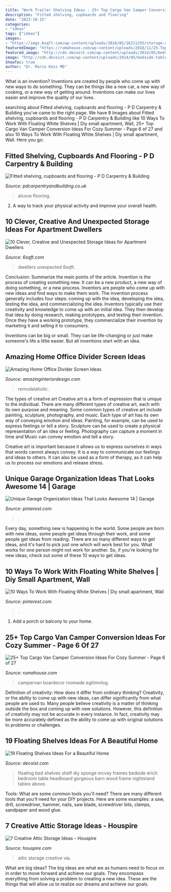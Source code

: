 ```yaml
---
title: "Work Trailer Shelving Ideas : 25+ Top Cargo Van Camper Conversion Ideas For Cozy Summer"
description: "Fitted shelving, cupboards and flooring"
date: "2023-10-15"
categories:
- "ideas"
tags: ["ideas"]
images:
- "https://imgs.6sqft.com/wp-content/uploads/2016/02/16211255/storage-above-door.jpg"
featuredImage: "https://rumahouse.com/wp-content/uploads/2018/11/25-Top-Cargo-Van-Camper-Conversion-Ideas-For-Cozy-Summer-6.jpg"
featured_image: "http://cdn.decoist.com/wp-content/uploads/2014/05/bedside-table-floating-shelf.jpg"
image: "http://cdn.decoist.com/wp-content/uploads/2014/05/bedside-table-floating-shelf.jpg"
ShowToc: true
author: "Dr. Mario Koss MD"
---
```



What is an invention?
Inventions are created by people who come up with new ways to do something. They can be things like a new car, a new way of cooking, or a new way of getting around. Inventions can make our lives easier and improve the quality of our lives.

	

		
searching about Fitted shelving, cupboards and flooring - P D Carpentry &amp; Building you've came to the right page. We have 8 Images about Fitted shelving, cupboards and flooring - P D Carpentry &amp; Building like 10 Ways To Work With Floating White Shelves | Diy small apartment, Wall, 25+ Top Cargo Van Camper Conversion Ideas For Cozy Summer - Page 6 of 27 and also 10 Ways To Work With Floating White Shelves | Diy small apartment, Wall. Here you go:
		
    
## Fitted Shelving, Cupboards And Flooring - P D Carpentry &amp; Building

<img loading=lazy src="https://pdcarpentryandbuilding.co.uk/wp-content/uploads/2014/04/alcove-cupboard-after.jpg" onerror="this.onerror=null;this.src='https://tse4.mm.bing.net/th?id=OIP.WcvJJ_OhWZQGaLYW8oAU3QHaJ4&amp;pid=15.1';" alt="Fitted shelving, cupboards and flooring - P D Carpentry &amp; Building">

_Source: pdcarpentryandbuilding.co.uk_

>alcove flooring. 

	

2. A way to track your physical activity and improve your overall health.

    
## 10 Clever, Creative And Unexpected Storage Ideas For Apartment Dwellers

<img loading=lazy src="https://imgs.6sqft.com/wp-content/uploads/2016/02/16211255/storage-above-door.jpg" onerror="this.onerror=null;this.src='https://tse1.mm.bing.net/th?id=OIP.bhj5qPVavrEzZ2_UbYuVKwHaE7&amp;pid=15.1';" alt="10 Clever, Creative and Unexpected Storage Ideas for Apartment Dwellers">

_Source: 6sqft.com_

>dwellers unexpected 6sqft. 

	

Conclusion: Summarize the main points of the article.
Invention is the process of creating something new. It can be a new product, a new way of doing something, or a new process. Inventors are people who come up with new ideas and find ways to make them work.
The invention process generally includes four steps: coming up with the idea, developing the idea, testing the idea, and commercializing the idea. Inventors typically use their creativity and knowledge to come up with an initial idea. They then develop that idea by doing research, making prototypes, and testing their invention. Once they have a working prototype, they commercialize their invention by marketing it and selling it to consumers.

Inventions can be big or small. They can be life-changing or just make someone's life a little easier. But all inventions start with an idea.

    
## Amazing Home Office Divider Screen Ideas

<img loading=lazy src="https://www.amazinginteriordesign.com/wp-content/uploads/2017/05/Amazing-Home-Office-Divider-Screen-Ideas-1.jpg" onerror="this.onerror=null;this.src='https://tse1.mm.bing.net/th?id=OIP.xYeUUsRUsMlg6DjfGZfUQgHaLK&amp;pid=15.1';" alt="Amazing Home Office Divider Screen Ideas">

_Source: amazinginteriordesign.com_

>remodelaholic. 

	

The types of creative art
Creative art is a form of expression that is unique to the individual. There are many different types of creative art, each with its own purpose and meaning.
Some common types of creative art include painting, sculpture, photography, and music. Each type of art has its own way of conveying emotion and ideas. Painting, for example, can be used to express feelings or tell a story. Sculpture can be used to create a physical representation of an idea or feeling. Photography can capture a moment in time and Music can convey emotion and tell a story.

Creative art is important because it allows us to express ourselves in ways that words cannot always convey. It is a way to communicate our feelings and ideas to others. It can also be used as a form of therapy, as it can help us to process our emotions and release stress.

    
## Unique Garage Organization Ideas That Looks Awesome 14 | Garage

<img loading=lazy src="https://i.pinimg.com/736x/cf/a0/3f/cfa03fc8c7a1d971e0882454cf25e30f.jpg" onerror="this.onerror=null;this.src='https://tse1.mm.bing.net/th?id=OIP.mdnUWcwm4Lb9vCo4TAklnQHaJ3&amp;pid=15.1';" alt="Unique Garage Organization Ideas That Looks Awesome 14 | Garage">

_Source: pinterest.com_

>. 

	

Every day, something new is happening in the world. Some people are born with new ideas, some people get ideas through their work, and some people get ideas from reading. There are so many different ways to get ideas, and it's hard to pick just one which will work best for you. What works for one person might not work for another. So, if you're looking for new ideas, check out some of these 10 ways to get ideas.

    
## 10 Ways To Work With Floating White Shelves | Diy Small Apartment, Wall

<img loading=lazy src="https://i.pinimg.com/736x/f0/42/61/f042616caab344481ee9a4fe8d3d29a6.jpg" onerror="this.onerror=null;this.src='https://tse3.mm.bing.net/th?id=OIP.UyQcHKX2UTSfEMBlATpolwHaK5&amp;pid=15.1';" alt="10 Ways To Work With Floating White Shelves | Diy small apartment, Wall">

_Source: pinterest.com_

>. 

	

1. Add a porch or balcony to your home.

    
## 25+ Top Cargo Van Camper Conversion Ideas For Cozy Summer - Page 6 Of 27

<img loading=lazy src="https://rumahouse.com/wp-content/uploads/2018/11/25-Top-Cargo-Van-Camper-Conversion-Ideas-For-Cozy-Summer-6.jpg" onerror="this.onerror=null;this.src='https://tse1.mm.bing.net/th?id=OIP.CV5Ffo1Pd3PzTRH33hrxmwHaJ4&amp;pid=15.1';" alt="25+ Top Cargo Van Camper Conversion Ideas For Cozy Summer - Page 6 of 27">

_Source: rumahouse.com_

>campervan boardecor roomade egitimvlog. 

	

Definition of creativity: How does it differ from ordinary thinking?
Creativity, or the ability to come up with new ideas, can differ significantly from what people are used to. Many people believe creativity is a matter of thinking outside the box and coming up with new solutions. However, this definition of creativity may not be accurate in every instance. In fact, creativity may be more accurately defined as the ability to come up with original solutions to problems or challenges.

    
## 19 Floating Shelves Ideas For A Beautiful Home

<img loading=lazy src="http://cdn.decoist.com/wp-content/uploads/2014/05/bedside-table-floating-shelf.jpg" onerror="this.onerror=null;this.src='https://tse2.mm.bing.net/th?id=OIP.OIteDyTin1GJJBIYmBvUNwHaJ4&amp;pid=15.1';" alt="19 Floating Shelves Ideas For a Beautiful Home">

_Source: decoist.com_

>floating bed shelves shelf diy sponge mcvey frames bedside erich bedroom table headboard gorgeous barn wood frame nightstand tables above. 

	

Tools: What are some common tools you'll need?
There are many different tools that you'll need for your DIY projects. Here are some examples: a saw, drill, screwdriver, hammer, nails, saw blade, screwdriver bits, clamps, sandpaper and wood glue.

    
## 7 Creative Attic Storage Ideas - Houspire

<img loading=lazy src="https://houspire.com/wp-content/uploads/2018/05/attic-storage-ideas-6-1.jpg" onerror="this.onerror=null;this.src='https://tse1.mm.bing.net/th?id=OIP.wCd76RVZSBgSITd9YqZFPgHaJ4&amp;pid=15.1';" alt="7 Creative Attic Storage Ideas - Houspire">

_Source: houspire.com_

>attic storage creative via. 

	

What are big ideas?
The big ideas are what we as humans need to focus on in order to move forward and achieve our goals. They encompass everything from solving a problem to creating a new idea. These are the things that will allow us to realize our dreams and achieve our goals.

